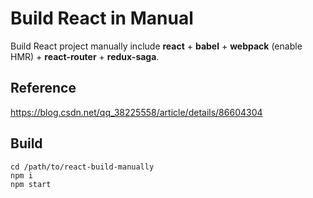 # Build React in Manual

Build React project manually include __react__ +  __babel__ + __webpack__ (enable HMR) + __react-router__ + __redux-saga__.


## Reference

https://blog.csdn.net/qq_38225558/article/details/86604304


## Build

```
cd /path/to/react-build-manually
npm i
npm start
```